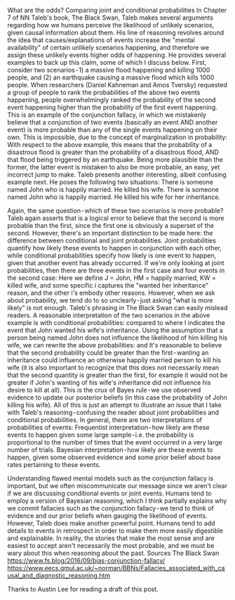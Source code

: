 What are the odds? Comparing joint and conditional probabilities
In Chapter 7 of NN Taleb's book, The Black Swan, Taleb makes several arguments regarding how we humans perceive the likelihood of unlikely scenarios, given causal information about them. His line of reasoning revolves around the idea that causes/explanations of events increase the "mental availability" of certain unlikely scenarios happening, and therefore we assign these unlikely events higher odds of happening. He provides several examples to back up this claim, some of which I discuss below.
First, consider two scenarios - 1) a massive flood happening and killing 1000 people, and (2) an earthquake causing a massive flood which kills 1000 people. When researchers (Daniel Kahneman and Amos Tversky) requested a group of people to rank the probabilities of the above two events happening, people overwhelmingly ranked the probability of the second event happening higher than the probability of the first event happening.
This is an example of the conjunction fallacy, in which we mistakenly believe that a conjunction of two events (basically an event AND another event) is more probable than any of the single events happening on their own. This is impossible, due to the concept of marginalization in probability:
With respect to the above example, this means that the probability of a disastrous flood is greater than the probability of a disastrous flood, AND that flood being triggered by an earthquake. Being more plausible than the former, the latter event is mistaken to also be more probable, an easy, yet incorrect jump to make.
Taleb presents another interesting, albeit confusing example next. He poses the following two situations:
There is someone named John who is happily married. He killed his wife.
There is someone named John who is happily married. He killed his wife for her inheritance.

Again, the same question - which of these two scenarios is more probable? Taleb again asserts that is a logical error to believe that the second is more probable than the first, since the first one is obviously a superset of the second. However, there's an important distinction to be made here: the difference between conditional and joint probabilities.
Joint probabilities quantify how likely these events to happen in conjunction with each other, while conditional probabilities specify how likely is one event to happen, given that another event has already occurred.
If we're only looking at joint probabilities, then there are three events in the first case and four events in the second case:
Here we define J = John, HM = happily married, KW = killed wife, and some specific i captures the "wanted her inheritance" reason, and the other i's embody other reasons.
However, when we ask about probability, we tend do to so unclearly - just asking "what is more likely" is not enough. Taleb's phrasing in The Black Swan can easily mislead readers. A reasonable interpretation of the two scenarios in the above example is with conditional probabilities:
compared to
where I indicates the event that John wanted his wife's inheritance.
Using the assumption that a person being named John does not influence the likelihood of him killing his wife, we can rewrite the above probabilities:
and
It's reasonable to believe that the second probability could be greater than the first - wanting an inheritance could influence an otherwise happily married person to kill his wife (it is also important to recognize that this does not necessarily mean that the second quantity is greater than the first, for example it would not be greater if John's wanting of his wife's inheritance did not influence his desire to kill at all). This is the crux of Bayes rule - we use observed evidence to update our posterior beliefs (in this case the probability of John killing his wife).
All of this is just an attempt to illustrate an issue that I take with Taleb's reasoning - confusing the reader about joint probabilities and conditional probabilities. In general, there are two interpretations of probabilities of events:
Frequentist interpretation - how likely are these events to happen given some large sample - i.e. the probability is proportional to the number of times that the event occurred in a very large number of trials.
Bayesian interpretation - how likely are these events to happen, given some observed evidence and some prior belief about base rates pertaining to these events.

Understanding flawed mental models such as the conjunction fallacy is important, but we often miscommunicate our message since we aren't clear if we are discussing conditional events or joint events. Humans tend to employ a version of Bayesian reasoning, which I think partially explains why we commit fallacies such as the conjunction fallacy - we tend to think of evidence and our prior beliefs when gauging the likelihood of events.
However, Taleb does make another powerful point. Humans tend to add details to events in retrospect in order to make them more easily digestible and explainable. In reality, the stories that make the most sense and are easiest to accept aren't necessarily the most probable, and we must be wary about this when reasoning about the past.
Sources
The Black Swan
https://www.fs.blog/2016/09/bias-conjunction-fallacy/
https://www.eecs.qmul.ac.uk/~norman/BBNs/Fallacies_associated_with_causal_and_diagnostic_reasoning.htm

Thanks to Austin Lee for reading a draft of this post.